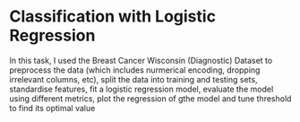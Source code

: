 # Classification with Logistic Regression
In this task, I used the Breast Cancer Wisconsin (Diagnostic) Dataset to preprocess the data (which includes nurmerical encoding, dropping irrelevant columns, etc), split the data into training and testing sets, standardise features, fit a logistic regression model, evaluate the model using different metrics, plot the regression of gthe model and tune threshold to find its optimal value
